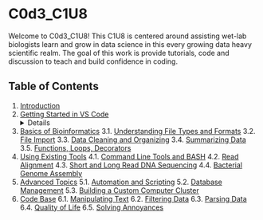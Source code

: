 # C0d3_C1U8

Welcome to C0d3_C1U8! This C1U8 is centered around assisting wet-lab biologists learn and grow in data science in this every growing data heavy scientific realm. The goal of this work is provide tutorials, code and discussion to teach and build confidence in coding. 

## Table of Contents

1. [Introduction]()
2. [Getting Started in VS Code]()<br><details>
   2.1. [Switching from RStudio to VS Code]()<br>
   2.2. [Setting up Python in VS Code]()<br>
   2.3. [Other recommended VS Code Extenstions]()<br>
   </details>
3. [Basics of Bioinformatics]()
   3.1. [Understanding File Types and Formats]()
   3.2. [File Import]()
   3.3. [Data Cleaning and Organizing]()
   3.4. [Summarizing Data]()
   3.5. [Functions, Loops, Decorators]()
4. [Using Existing Tools]()
   4.1. [Command Line Tools and BASH]()
   4.2. [Read Alignment]()
   4.3. [Short and Long Read DNA Sequencing]()
   4.4. [Bacterial Genome Assembly]()
5. [Advanced Topics]()
   5.1. [Automation and Scripting]()
   5.2. [Database Management]()
   5.3. [Building a Custom Computer Cluster]()
6. [Code Base]()
   6.1. [Manipulating Text]()
   6.2. [Filtering Data]()
   6.3. [Parsing Data]()
   6.4. [Quality of Life]()
   6.5. [Solving Annoyances]()
